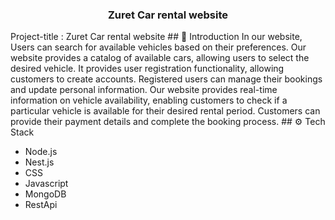 <h3 align="center"> Zuret Car rental website </h3>
Project-title : Zuret Car rental website 
## <a name="introduction">🤖 Introduction</a>
In our website, Users can search for available vehicles based on their preferences. Our website provides a catalog of available cars, allowing users to select the desired vehicle. It provides user registration functionality, allowing customers to create accounts. Registered users can manage their bookings and update personal information. Our website provides real-time information on vehicle availability, enabling customers to check if a particular vehicle is available for their desired rental period. Customers can provide their payment details and complete the booking process.
## <a name="tech-stack">⚙️ Tech Stack</a>

- Node.js
- Nest.js
- CSS
- Javascript
- MongoDB
- RestApi